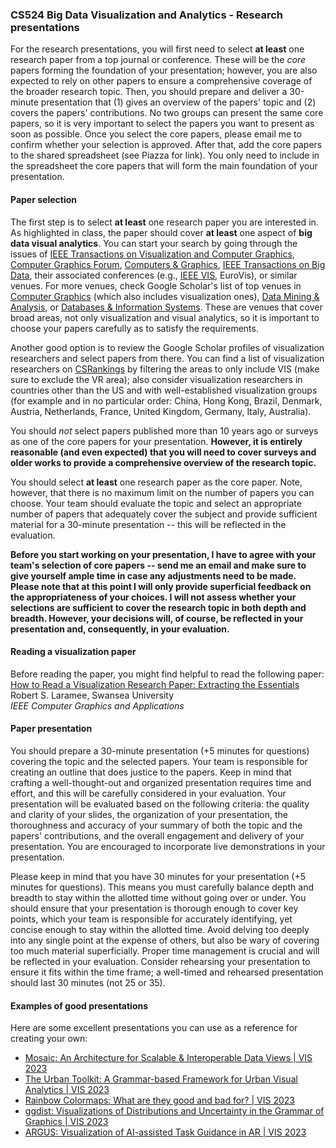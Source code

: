 ### CS524 Big Data Visualization and Analytics - Research presentations


For the research presentations, you will first need to select **at least** one research paper from a top journal or conference. These will be the *core* papers forming the foundation of your presentation; however, you are also expected to rely on other papers to ensure a comprehensive coverage of the broader research topic. Then, you should prepare and deliver a 30-minute presentation that (1) gives an overview of the papers' topic and (2) covers the papers' contributions. No two groups can present the same core papers, so it is very important to select the papers you want to present as soon as possible. Once you select the core papers, please email me to confirm whether your selection is approved. After that, add the core papers to the shared spreadsheet (see Piazza for link). You only need to include in the spreadsheet the core papers that will form the main foundation of your presentation.

#### Paper selection

The first step is to select **at least** one research paper you are interested in. As highlighted in class, the paper should cover **at least** one aspect of **big data visual analytics**. You can start your search by going through the issues of [IEEE Transactions on Visualization and Computer Graphics](https://ieeexplore.ieee.org/xpl/RecentIssue.jsp?punumber=2945), [Computer Graphics Forum](https://onlinelibrary.wiley.com/journal/14678659), [Computers & Graphics](https://www.sciencedirect.com/journal/computers-and-graphics), [IEEE Transactions on Big Data](https://ieeexplore.ieee.org/xpl/RecentIssue.jsp?punumber=6687317), their associated conferences (e.g., [IEEE VIS](https://ieeevis.org/year/2024/info/call-participation/area-model), EuroVis), or similar venues. For more venues, check Google Scholar's list of top venues in [Computer Graphics](https://scholar.google.com/citations?view_op=top_venues&hl=en&vq=eng_computergraphics) (which also includes visualization ones), [Data Mining & Analysis](https://scholar.google.com/citations?view_op=top_venues&hl=en&vq=eng_datamininganalysis), or [Databases & Information Systems](https://scholar.google.com/citations?view_op=top_venues&hl=en&vq=eng_databasesinformationsystems). These are venues that cover broad areas, not only visualization and visual analytics, so it is important to choose your papers carefully as to satisfy the requirements. 

Another good option is to review the Google Scholar profiles of visualization researchers and select papers from there. You can find a list of visualization researchers on [CSRankings](https://csrankings.org/#/index?visualization&us) by filtering the areas to only include VIS (make sure to exclude the VR area); also consider visualization researchers in countries other than the US and with well-established visualization groups (for example and in no particular order: China, Hong Kong, Brazil, Denmark, Austria, Netherlands, France, United Kingdom, Germany, Italy, Australia).

You should *not* select papers published more than 10 years ago or surveys as one of the core papers for your presentation. **However, it is entirely reasonable (and even expected) that you will need to cover surveys and older works to provide a comprehensive overview of the research topic.**

You should select **at least** one research paper as the core paper. Note, however, that there is no maximum limit on the number of papers you can choose. Your team should evaluate the topic and select an appropriate number of papers that adequately cover the subject and provide sufficient material for a 30-minute presentation -- this will be reflected in the evaluation.

**Before you start working on your presentation, I have to agree with your team's selection of core papers -- send me an email and make sure to give yourself ample time in case any adjustments need to be made. Please note that at this point I will only provide superficial feedback on the appropriateness of your choices. I will not assess whether your selections are sufficient to cover the research topic in both depth and breadth. However, your decisions will, of course, be reflected in your presentation and, consequently, in your evaluation.**

#### Reading a visualization paper

Before reading the paper, you might find helpful to read the following paper:\
[How to Read a Visualization Research Paper: Extracting the Essentials](https://www.computer.org/csdl/magazine/cg/2011/03/mcg2011030078/13rRUynZ5qh)\
Robert S. Laramee, Swansea University\
*IEEE Computer Graphics and Applications*


#### Paper presentation

You should prepare a 30-minute presentation (+5 minutes for questions) covering the topic and the selected papers. Your team is responsible for creating an outline that does justice to the papers. Keep in mind that crafting a well-thought-out and organized presentation requires time and effort, and this will be carefully considered in your evaluation. Your presentation will be evaluated based on the following criteria: the quality and clarity of your slides, the organization of your presentation, the thoroughness and accuracy of your summary of both the topic and the papers' contributions, and the overall engagement and delivery of your presentation. You are encouraged to incorporate live demonstrations in your presentation.

Please keep in mind that you have 30 minutes for your presentation (+5 minutes for questions). This means you must carefully balance depth and breadth to stay within the allotted time without going over or under. You should ensure that your presentation is thorough enough to cover key points, which your team is responsible for accurately identifying, yet concise enough to stay within the allotted time. Avoid delving too deeply into any single point at the expense of others, but also be wary of covering too much material superficially. Proper time management is crucial and will be reflected in your evaluation. Consider rehearsing your presentation to ensure it fits within the time frame; a well-timed and rehearsed presentation should last 30 minutes (not 25 or 35).

#### Examples of good presentations

Here are some excellent presentations you can use as a reference for creating your own:

- [Mosaic: An Architecture for Scalable & Interoperable Data Views | VIS 2023](https://www.youtube.com/watch?v=txIvM1dA3EM)
- [The Urban Toolkit: A Grammar-based Framework for Urban Visual Analytics | VIS 2023](https://www.youtube.com/watch?v=LF27VgtUGQ4)
- [Rainbow Colormaps: What are they good and bad for? | VIS 2023](https://www.youtube.com/watch?v=uqIVnWz_eOY)
- [ggdist: Visualizations of Distributions and Uncertainty in the Grammar of Graphics | VIS 2023 ](https://www.youtube.com/watch?v=htJORACnb54)
- [ARGUS: Visualization of AI-assisted Task Guidance in AR | VIS 2023](https://www.youtube.com/watch?v=qBDonJbkDjQ)
